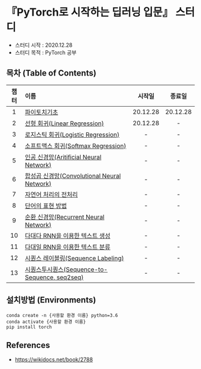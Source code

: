 # 『PyTorch로 시작하는 딥러닝 입문』 스터디
- 스터디 시작 : 2020.12.28
- 스터디 목적 : PyTorch 공부


## 목차 (Table of Contents)
|챕터|이름|시작일|종료일|
|:---:|:---|:---:|:---:|
|1|[파이토치기초](./ch1_파이토치기초/)|20.12.28|20.12.28|
|2|[선형 회귀(Linear Regression)](./ch2_선형회귀/)|20.12.28|-|
|3|[로지스틱 회귀(Logistic Regression)](.//)|-|-|
|4|[소프트맥스 회귀(Softmax Regression)](.//)|-|-|
|5|[인공 신경망(Aritificial Neural Network)](.//)|-|-|
|6|[합성곱 신경망(Convolutional Neural Network)](.//)|-|-|
|7|[자연어 처리의 전처리](.//)|-|-|
|8|[단어의 표현 방법](.//)|-|-|
|9|[순환 신경망(Recurrent Neural Network)](.//)|-|-|
|10|[다대다 RNN을 이용한 텍스트 생성](.//)|-|-|
|11|[다대일 RNN을 이용한 텍스트 분류](.//)|-|-|
|12|[시퀀스 레이블링(Sequence Labeling)](.//)|-|-|
|13|[시퀀스투시퀀스(Sequence-to-Sequence, seq2seq)](.//)|-|-|



## 설치방법 (Environments)
```
conda create -n {사용할 환경 이름} python=3.6
conda activate {사용할 환경 이름}
pip install torch
```
## References
- https://wikidocs.net/book/2788